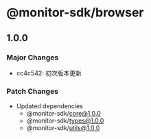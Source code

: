 # @monitor-sdk/browser

## 1.0.0

### Major Changes

-   cc4c542: 初次版本更新

### Patch Changes

-   Updated dependencies
    -   @monitor-sdk/core@1.0.0
    -   @monitor-sdk/types@1.0.0
    -   @monitor-sdk/utils@1.0.0
